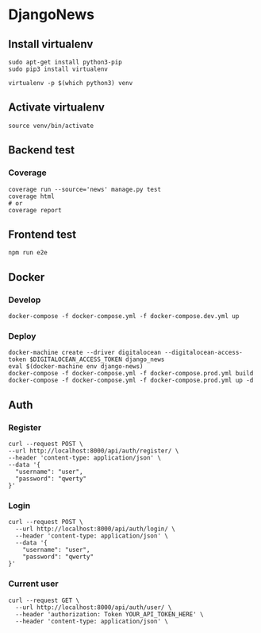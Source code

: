 # DjangoNews

## Install virtualenv

```
sudo apt-get install python3-pip
sudo pip3 install virtualenv 

virtualenv -p $(which python3) venv
```

## Activate virtualenv

```
source venv/bin/activate
```
## Backend test

### Coverage

```
coverage run --source='news' manage.py test
coverage html
# or
coverage report
```

## Frontend test

```
npm run e2e
```

## Docker

### Develop
```
docker-compose -f docker-compose.yml -f docker-compose.dev.yml up
```

### Deploy
```
docker-machine create --driver digitalocean --digitalocean-access-token $DIGITALOCEAN_ACCESS_TOKEN django_news
eval $(docker-machine env django-news)
docker-compose -f docker-compose.yml -f docker-compose.prod.yml build
docker-compose -f docker-compose.yml -f docker-compose.prod.yml up -d
```

## Auth

### Register
```
curl --request POST \
--url http://localhost:8000/api/auth/register/ \
--header 'content-type: application/json' \
--data '{
  "username": "user",
  "password": "qwerty"
}'
```

### Login
```
curl --request POST \
  --url http://localhost:8000/api/auth/login/ \
  --header 'content-type: application/json' \
  --data '{
    "username": "user",
    "password": "qwerty"
}'
```

### Current user
```
curl --request GET \
  --url http://localhost:8000/api/auth/user/ \
  --header 'authorization: Token YOUR_API_TOKEN_HERE' \
  --header 'content-type: application/json' \
```